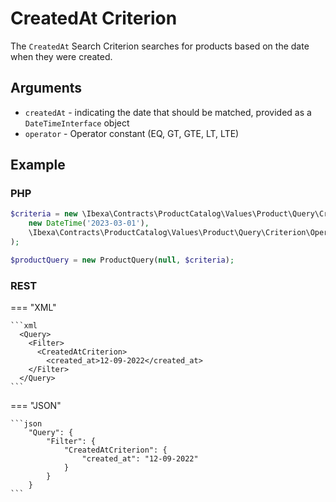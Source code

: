 # CreatedAt Criterion

The `CreatedAt` Search Criterion searches for products based on the date when they were created.

## Arguments

- `createdAt` - indicating the date that should be matched, provided as a `DateTimeInterface` object
- `operator` - Operator constant (EQ, GT, GTE, LT, LTE)

## Example

### PHP

``` php
$criteria = new \Ibexa\Contracts\ProductCatalog\Values\Product\Query\Criterion\CreatedAt(
    new DateTime('2023-03-01'),
    \Ibexa\Contracts\ProductCatalog\Values\Product\Query\Criterion\Operator::GTE,
);

$productQuery = new ProductQuery(null, $criteria);
```

### REST

=== "XML"

    ```xml
      <Query>
        <Filter>
          <CreatedAtCriterion>
			<created_at>12-09-2022</created_at>
        </Filter>
      </Query>
    ```

=== "JSON"

    ```json
        "Query": {
            "Filter": {
                "CreatedAtCriterion": {
                    "created_at": "12-09-2022"
                }
            }
        }
    ```